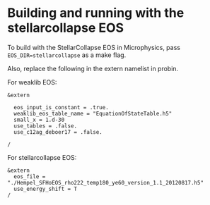 # Building and running with the stellarcollapse EOS

To build with the StellarCollapse EOS in Microphysics, pass
`EOS_DIR=stellarcollapse` as a make flag.

Also, replace the following in the extern namelist in probin.

For weaklib EOS:

```
&extern

  eos_input_is_constant = .true.
  weaklib_eos_table_name = "EquationOfStateTable.h5"
  small_x = 1.d-30
  use_tables = .false.
  use_c12ag_deboer17 = .false.

/
```

For stellarcollapse EOS:

```
&extern
  eos_file = "./Hempel_SFHoEOS_rho222_temp180_ye60_version_1.1_20120817.h5"
  use_energy_shift = T
/
```

